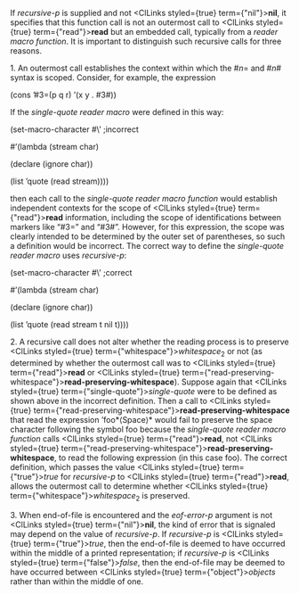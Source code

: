  



If *recursive-p* is supplied and not <ClLinks styled={true} term={"nil"}><b>nil</b></ClLinks>, it specifies that this function call is not an outermost call to <ClLinks styled={true} term={"read"}><b>read</b></ClLinks> but an embedded call, typically from a *reader macro function*. It is important to distinguish such recursive calls for three reasons. 



1\. An outermost call establishes the context within which the #*n*= and #*n*# syntax is scoped. Consider, for example, the expression 



(cons ’#3=(p q r) ’(x y . #3#)) 



If the *single-quote reader macro* were defined in this way: 



(set-macro-character #\’ ;incorrect 



#’(lambda (stream char) 



(declare (ignore char)) 



(list ’quote (read stream)))) 



then each call to the *single-quote reader macro function* would establish independent contexts for the scope of <ClLinks styled={true} term={"read"}><b>read</b></ClLinks> information, including the scope of identifications between markers like “#3=” and “#3#”. However, for this expression, the scope was clearly intended to be determined by the outer set of parentheses, so such a definition would be incorrect. The correct way to define the *single-quote reader macro* uses *recursive-p*: 



(set-macro-character #\’ ;correct 



#’(lambda (stream char) 



(declare (ignore char)) 



(list ’quote (read stream t nil t)))) 



2\. A recursive call does not alter whether the reading process is to preserve <ClLinks styled={true} term={"whitespace"}><i>whitespace</i></ClLinks><sub>2</sub> or not (as determined by whether the outermost call was to <ClLinks styled={true} term={"read"}><b>read</b></ClLinks> or <ClLinks styled={true} term={"read-preserving-whitespace"}><b>read-preserving-whitespace</b></ClLinks>). Suppose again that <ClLinks styled={true} term={"single-quote"}><i>single-quote</i></ClLinks> were to be defined as shown above in the incorrect definition. Then a call to <ClLinks styled={true} term={"read-preserving-whitespace"}><b>read-preserving-whitespace</b></ClLinks> that read the expression ’foo*⟨Space⟩* would fail to preserve the space character following the symbol foo because the *single-quote reader macro function* calls <ClLinks styled={true} term={"read"}><b>read</b></ClLinks>, not <ClLinks styled={true} term={"read-preserving-whitespace"}><b>read-preserving-whitespace</b></ClLinks>, to read the following expression (in this case foo). The correct definition, which passes the value <ClLinks styled={true} term={"true"}><i>true</i></ClLinks> for *recursive-p* to <ClLinks styled={true} term={"read"}><b>read</b></ClLinks>, allows the outermost call to determine whether <ClLinks styled={true} term={"whitespace"}><i>whitespace</i></ClLinks><sub>2</sub> is preserved. 



3\. When end-of-file is encountered and the *eof-error-p* argument is not <ClLinks styled={true} term={"nil"}><b>nil</b></ClLinks>, the kind of error that is signaled may depend on the value of *recursive-p*. If *recursive-p* is <ClLinks styled={true} term={"true"}><i>true</i></ClLinks>, then the end-of-file is deemed to have occurred within the middle of a printed representation; if *recursive-p* is <ClLinks styled={true} term={"false"}><i>false</i></ClLinks>, then the end-of-file may be deemed to have occurred between <ClLinks styled={true} term={"object"}><i>objects</i></ClLinks> rather than within the middle of one. 







 



 



